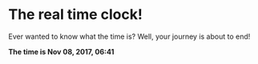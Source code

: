 # The real time clock!

Ever wanted to know what the time is? Well, your journey is about to end!

**The time is Nov 08, 2017, 06:41**